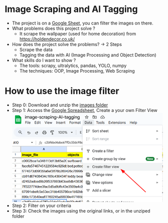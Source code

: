 # Image Scraping and AI Tagging
- The project is on a [Google Sheet](https://docs.google.com/spreadsheets/d/1bL2DR6-40eibcSMPtQXXu_RxWYKfQ-ifLzYuWQiftU4/edit?gid=674136501#gid=674136501), you can filter the images on there.
- What problems does this project solve ?
    - It scrape the wallpaper (used for home decoration) from https://holdendecor.co.uk/
- How does the project solve the problems? -> 2 Steps
    - Scrape the data
    - Tagging the data with AI (Image Processing and Object Detection)
- What skills do I want to show ?
    - The tools: scrapy, ultralytics, pandas, YOLO, numpy
    - The techniques: OOP, Image Processing, Web Scraping

# How to use the image filter
- Step 0: Download and unzip the [images folder](https://drive.google.com/file/d/1Gpa1YBv2OlN239qLmjFwyiw_Ft22uPOW/view?usp=sharing)
- Step 1: Access the [Google Spreadsheet](https://docs.google.com/spreadsheets/d/1bL2DR6-40eibcSMPtQXXu_RxWYKfQ-ifLzYuWQiftU4/edit?usp=sharing), Create a your own Filter View
![image](image.png)
- Step 2: Filter on your criteria
- Step 3: Check the images using the original links, or in the unziped folder
